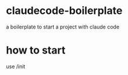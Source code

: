 # claudecode-boilerplate
a boilerplate to start a project with claude code

# how to start
use /init
